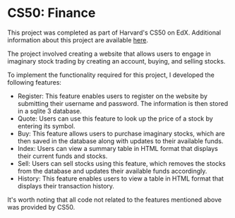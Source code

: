 # CS50: Finance

This project was completed as part of Harvard's CS50 on EdX. Additional information about this project are available <a href="https://cs50.harvard.edu/x/2023/psets/9/finance/">here</a>.

The project involved creating a website that allows users to engage in imaginary stock trading by creating an account, buying, and selling stocks.

To implement the functionality required for this project, I developed the following features:

<ul>
<li>Register: This feature enables users to register on the website by submitting their username and password. The information is then stored in a sqlite 3 database.</li>
<li>Quote: Users can use this feature to look up the price of a stock by entering its symbol.</li>
<li>Buy: This feature allows users to purchase imaginary stocks, which are then saved in the database along with updates to their available funds.</li>
<li>Index: Users can view a summary table in HTML format that displays their current funds and stocks.</li>
<li>Sell: Users can sell stocks using this feature, which removes the stocks from the database and updates their available funds accordingly.</li>
<li>History: This feature enables users to view a table in HTML format that displays their transaction history.</li>
</ul>

It's worth noting that all code not related to the features mentioned above was provided by CS50.
